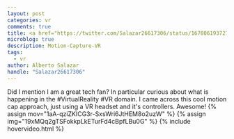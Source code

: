 ```yaml
---
layout: post
categories: vr
comments: true
title: <a href="https://twitter.com/Salazar26617306/status/1678061937270169603">Motion Capture Innovation in VR</a>
microblog: true
description: Motion-Capture-VR
tags: 
  - vr
author: Alberto Salazar
handle: "Salazar26617306"
---
```


Did I mention I am a great tech fan? In particular curious about what is happening in the #VirtualReality #VR domain. I came across this cool motion cap approach, just using a VR headset and it's controllers. Awesome!
{% assign mov="1aA-qziZKICG3r-SxsWri6JtHEM8o2uzW" %}
{% assign img="19xMQq2gTSFokkpLkETurFd4cBpfLBu0G" %}
{% include hovervideo.html %}
